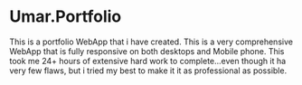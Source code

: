 # Umar.Portfolio
This is a portfolio WebApp that i have created. This is a very comprehensive WebApp that is fully responsive on both desktops and Mobile phone. This took me 24+ hours of extensive hard work to complete...even though it ha very few flaws, but i tried my best to make it it as professional as possible.
